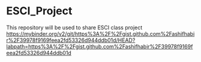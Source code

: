 # ESCI_Project
This repository will be used to share ESCI class project
https://mybinder.org/v2/git/https%3A%2F%2Fgist.github.com%2Fashifhabir%2F39978f9169feea2fd53326d944ddb01d/HEAD?labpath=https%3A%2F%2Fgist.github.com%2Fashifhabir%2F39978f9169feea2fd53326d944ddb01d

